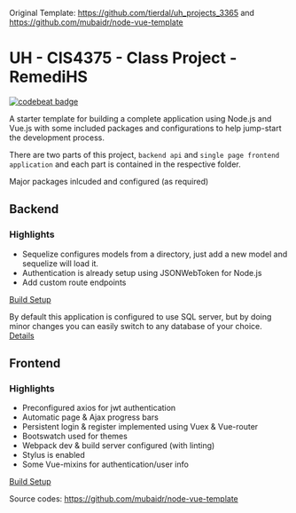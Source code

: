 Original Template: https://github.com/tierdal/uh_projects_3365 and https://github.com/mubaidr/node-vue-template

# UH - CIS4375 - Class Project - RemediHS



[![codebeat badge](https://codebeat.co/badges/ae01fa78-b892-403c-9020-875e7607cd7b)](https://codebeat.co/projects/github-com-mubaidr-node-vue-template-master)

A starter template for building a complete application using Node.js and Vue.js
with some included packages and configurations to help jump-start the development
process.

There are two parts of this project, `backend api` and `single page frontend
application` and each part is contained in the respective folder.

Major packages inlcuded and configured (as required)

## Backend

### Highlights

* Sequelize configures models from a directory, just add a new model and
  sequelize will load it.
* Authentication is already setup using JSONWebToken for Node.js
* Add custom route endpoints

[Build Setup](./backend/README.md)

By default this application is configured to use SQL server, but by
doing minor changes you can easily switch to any database of your choice.
[Details](http://docs.sequelizejs.com/manual/installation/getting-started.html)

## Frontend

### Highlights

* Preconfigured axios for jwt authentication
* Automatic page & Ajax progress bars
* Persistent login & register implemented using Vuex & Vue-router
* Bootswatch used for themes
* Webpack dev & build server configured (with linting)
* Stylus is enabled
* Some Vue-mixins for authentication/user info

[Build Setup](./frontend/README.md)

Source codes: https://github.com/mubaidr/node-vue-template
